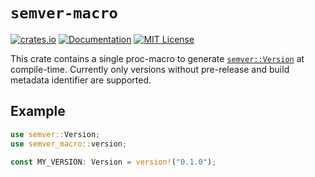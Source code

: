 # `semver-macro`

[![crates.io](https://img.shields.io/crates/v/semver-macro.svg)](https://crates.io/crates/semver-macro)
[![Documentation](https://docs.rs/semver-macro/badge.svg)](https://docs.rs/semver-macro)
[![MIT License](https://img.shields.io/crates/l/semver-macro.svg)](./LICENSE)

This crate contains a single proc-macro to generate [`semver::Version`][1] at compile-time.
Currently only versions without pre-release and build metadata identifier are supported.

## Example

```rust
use semver::Version;
use semver_macro::version;

const MY_VERSION: Version = version!("0.1.0");
```

[1]: https://docs.rs/semver/latest/semver/struct.Version.html
